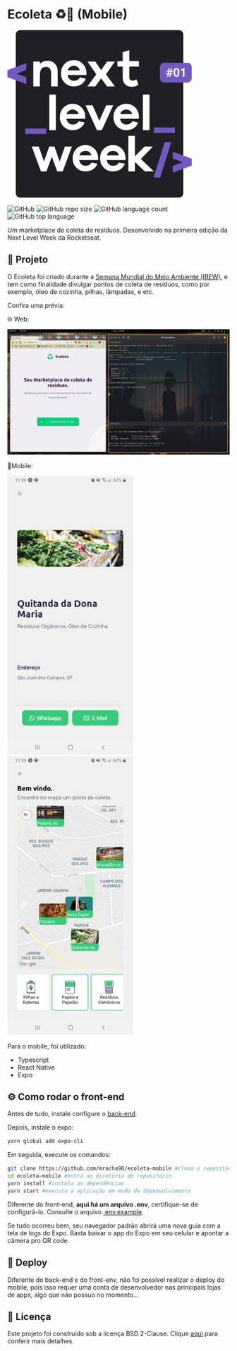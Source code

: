 # Ecoleta ♻️🚀 (Mobile)

![Logo](.github/nlw.svg)

![GitHub](https://img.shields.io/github/license/mrocha98/ecoleta-front?color=%23)
![GitHub repo size](https://img.shields.io/github/repo-size/mrocha98/ecoleta-front?color=%23)
![GitHub language count](https://img.shields.io/github/languages/count/mrocha98/ecoleta-front?color=%23)
![GitHub top language](https://img.shields.io/github/languages/top/mrocha98/ecoleta-front?color=%23)

Um marketplace de coleta de resíduos. Desenvolvido na primeira edição da Next Level Week da Rocketseat.

## 💼 Projeto

O Ecoleta foi criado durante a [Semana Mundial do Meio Ambiente (IBEW)](https://www.ibew.sg/), e tem como finalidade divulgar pontos de coleta de resíduos, como por exemplo, óleo de cozinha, pilhas, lâmpadas, e etc.

Confira uma prévia:

🌐 Web:

![cadastro](.github/web-and-back.gif)

📱Mobile:

![mapa](.github/mobile1.jpg)
![local](.github/mobile2.jpg)

Para o mobile, foi utilizado:

- Typescript
- React Native
- Expo

## ⚙ Como rodar o front-end

Antes de tudo, instale configure o [back-end](https://github.com/mrocha98/ecoleta-back/blob/master/README.md#-como-rodar-o-back-end).

Depois, instale o expo:

```bash
yarn global add expo-cli
```

Em seguida, execute os comandos:

```bash
git clone https://github.com/mrocha98/ecoleta-mobile #clona o repositório para sua máquina
cd ecoleta-mobile #entra no diretório do repositório
yarn install #instala as dependências
yarn start #executa a aplicação em modo de desenvolvimento
```

Diferente do front-end, **aqui há um arquivo .env**, certifique-se de configurá-lo. Consulte o arquivo [.env.example](https://github.com/mrocha98/ecoleta-mobile/blob/master/.env.example).

Se tudo ocorreu bem, seu navegador padrão abrirá uma nova guia com a tela de logs do Expo. Basta baixar o app do Expo em seu celular e apontar a câmera pro QR code.

## 🚫 Deploy

Diferente do back-end e do front-env, não foi possível realizar o deploy do mobile, pois isso requer uma conta de desenvolvedor nas principais lojas de apps, algo que não possuo no momento...

## 📜 Licença

Este projeto foi construído sob a licença BSD 2-Clause.
Clique [aqui](https://github.com/mrocha98/ecoleta-front/blob/master/LICENSE) para conferir mais detalhes.
